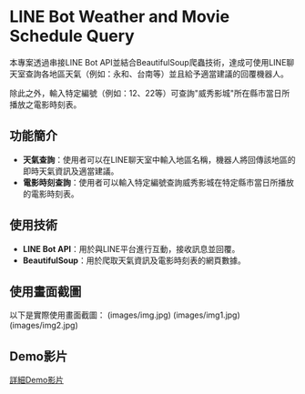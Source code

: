# LINE Bot Weather and Movie Schedule Query

本專案透過串接LINE Bot API並結合BeautifulSoup爬蟲技術，達成可使用LINE聊天室查詢各地區天氣（例如：永和、台南等）並且給予適當建議的回覆機器人。

除此之外，輸入特定編號（例如：12、22等）可查詢"威秀影城"所在縣市當日所播放之電影時刻表。

## 功能簡介

- **天氣查詢**：使用者可以在LINE聊天室中輸入地區名稱，機器人將回傳該地區的即時天氣資訊及適當建議。
- **電影時刻查詢**：使用者可以輸入特定編號查詢威秀影城在特定縣市當日所播放的電影時刻表。

## 使用技術

- **LINE Bot API**：用於與LINE平台進行互動，接收訊息並回覆。
- **BeautifulSoup**：用於爬取天氣資訊及電影時刻表的網頁數據。

## 使用畫面截圖

以下是實際使用畫面截圖：
(images/img.jpg)
(images/img1.jpg)
(images/img2.jpg)

## Demo影片

[詳細Demo影片](youtube-link)
